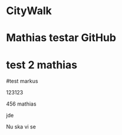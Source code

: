 # CityWalk
# Mathias testar GitHub
# test 2 mathias
#test markus


























123123


456 mathias

jde


Nu ska vi se